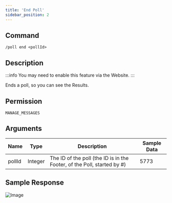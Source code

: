```yaml
---
title: 'End Poll'
sidebar_position: 2
---
```


## Command
```
/poll end <pollId>
```

## Description
:::info
You may need to enable this feature via the Website.
:::

Ends a poll, so you can see the Results.

## Permission
`MANAGE_MESSAGES`

## Arguments
| Name | Type | Description | Sample Data |
| ---- | ---- | ----------- | ----------- |
| pollId | Integer | The ID of the poll (the ID is in the Footer, of the Poll, started by #) | 5773 |

## Sample Response
![Image](https://cdn.utilbot.media/2022-02-05_22-25-39_a8b213d7-d19c-4aa6-9b1b-b7099566279f.png)
